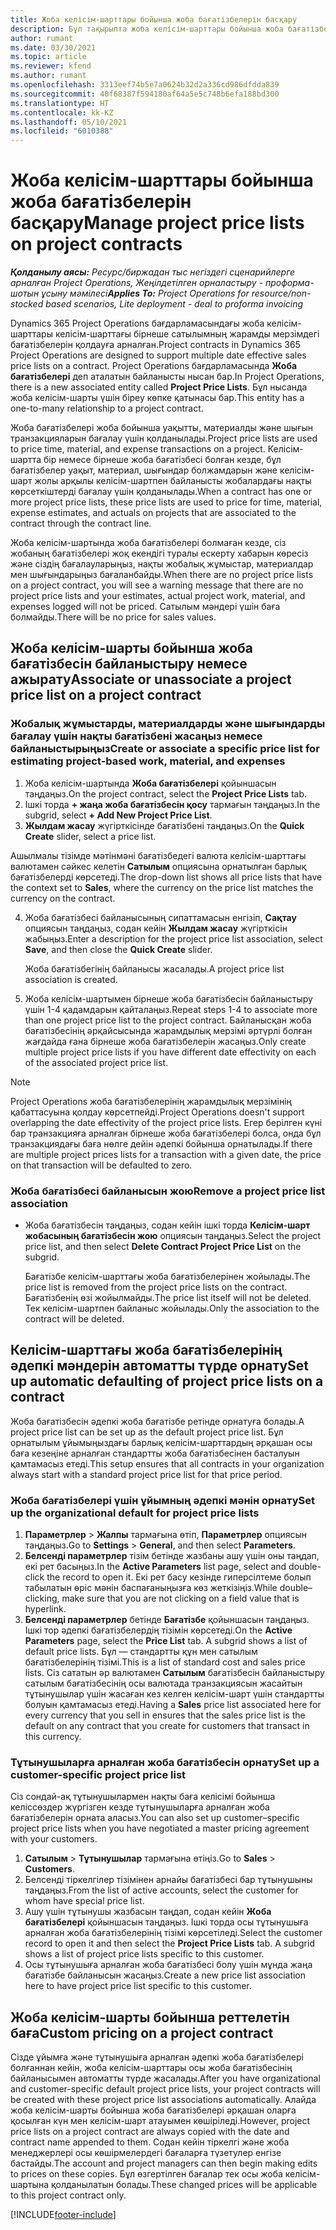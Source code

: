 ```yaml
---
title: Жоба келісім-шарттары бойынша жоба бағатізбелерін басқару
description: Бұл тақырыпта жоба келісім-шарттары бойынша жоба бағатізбелерін басқару туралы ақпарат берілген.
author: rumant
ms.date: 03/30/2021
ms.topic: article
ms.reviewer: kfend
ms.author: rumant
ms.openlocfilehash: 3313eef74b5e7a0624b32d2a336cd986dfdda839
ms.sourcegitcommit: 40f68387f594180af64a5e5c748b6efa188bd300
ms.translationtype: HT
ms.contentlocale: kk-KZ
ms.lasthandoff: 05/10/2021
ms.locfileid: "6010388"
---
```

# <a name="manage-project-price-lists-on-project-contracts"></a><span data-ttu-id="1ecb5-103">Жоба келісім-шарттары бойынша жоба бағатізбелерін басқару</span><span class="sxs-lookup"><span data-stu-id="1ecb5-103">Manage project price lists on project contracts</span></span>

<span data-ttu-id="1ecb5-104">_**Қолданылу аясы:** Ресурс/биржадан тыс негіздегі сценарийлерге арналған Project Operations, Жеңілдетілген орналастыру - проформа-шотын ұсыну мәмілесі_</span><span class="sxs-lookup"><span data-stu-id="1ecb5-104">_**Applies To:** Project Operations for resource/non-stocked based scenarios, Lite deployment - deal to proforma invoicing_</span></span>

<span data-ttu-id="1ecb5-105">Dynamics 365 Project Operations бағдарламасындағы жоба келісім-шарттары келісім-шарттағы бірнеше сатылымның жарамды мерзімдегі бағатізбелерін қолдауға арналған.</span><span class="sxs-lookup"><span data-stu-id="1ecb5-105">Project contracts in Dynamics 365 Project Operations are designed to support multiple date effective sales price lists on a contract.</span></span> <span data-ttu-id="1ecb5-106">Project Operations бағдарламасында **Жоба бағатізбелері** деп аталатын байланысты нысан бар.</span><span class="sxs-lookup"><span data-stu-id="1ecb5-106">In Project Operations, there is a new associated entity called **Project Price Lists**.</span></span> <span data-ttu-id="1ecb5-107">Бұл нысанда жоба келісім-шарты үшін біреу көпке қатынасы бар.</span><span class="sxs-lookup"><span data-stu-id="1ecb5-107">This entity has a one-to-many relationship to a project contract.</span></span>

<span data-ttu-id="1ecb5-108">Жоба бағатізбелері жоба бойынша уақытты, материалды және шығын транзакцияларын бағалау үшін қолданылады.</span><span class="sxs-lookup"><span data-stu-id="1ecb5-108">Project price lists are used to price time, material, and expense transactions on a project.</span></span> <span data-ttu-id="1ecb5-109">Келісім-шартта бір немесе бірнеше жоба бағатізбесі болған кезде, бұл бағатізбелер уақыт, материал, шығындар болжамдарын және келісім-шарт жолы арқылы келісім-шартпен байланысты жобалардағы нақты көрсеткіштерді бағалау үшін қолданылады.</span><span class="sxs-lookup"><span data-stu-id="1ecb5-109">When a contract has one or more project price lists, these price lists are used to price for time, material, expense estimates, and actuals on projects that are associated to the contract through the contract line.</span></span>

<span data-ttu-id="1ecb5-110">Жоба келісім-шартында жоба бағатізбелері болмаған кезде, сіз жобаның бағатізбелері жоқ екендігі туралы ескерту хабарын көресіз және сіздің бағалауларыңыз, нақты жобалық жұмыстар, материалдар мен шығындарыңыз бағаланбайды.</span><span class="sxs-lookup"><span data-stu-id="1ecb5-110">When there are no project price lists on a project contract, you will see a warning message that there are no project price lists and your estimates, actual project work, material, and expenses logged will not be priced.</span></span> <span data-ttu-id="1ecb5-111">Сатылым мәндері үшін баға болмайды.</span><span class="sxs-lookup"><span data-stu-id="1ecb5-111">There will be no price for sales values.</span></span>

## <a name="associate-or-unassociate-a-project-price-list-on-a-project-contract"></a><span data-ttu-id="1ecb5-112">Жоба келісім-шарты бойынша жоба бағатізбесін байланыстыру немесе ажырату</span><span class="sxs-lookup"><span data-stu-id="1ecb5-112">Associate or unassociate a project price list on a project contract</span></span>

### <a name="create-or-associate-a-specific-price-list-for-estimating-project-based-work-material-and-expenses"></a><span data-ttu-id="1ecb5-113">Жобалық жұмыстарды, материалдарды және шығындарды бағалау үшін нақты бағатізбені жасаңыз немесе байланыстырыңыз</span><span class="sxs-lookup"><span data-stu-id="1ecb5-113">Create or associate a specific price list for estimating project-based work, material, and expenses</span></span>

1. <span data-ttu-id="1ecb5-114">Жоба келісім-шартында **Жоба бағатізбелері** қойыншасын таңдаңыз.</span><span class="sxs-lookup"><span data-stu-id="1ecb5-114">On the project contract, select the **Project Price Lists** tab.</span></span>
2. <span data-ttu-id="1ecb5-115">Ішкі торда **+ жаңа жоба бағатізбесін қосу** тармағын таңдаңыз.</span><span class="sxs-lookup"><span data-stu-id="1ecb5-115">In the subgrid, select **+ Add New Project Price List**.</span></span>
3. <span data-ttu-id="1ecb5-116">**Жылдам жасау** жүгірткісінде бағатізбені таңдаңыз.</span><span class="sxs-lookup"><span data-stu-id="1ecb5-116">On the **Quick Create** slider, select a price list.</span></span> 

  <span data-ttu-id="1ecb5-117">Ашылмалы тізімде мәтінмәні бағатізбедегі валюта келісім-шарттағы валютамен сәйкес келетін **Сатылым** опциясына орнатылған барлық бағатізбелерді көрсетеді.</span><span class="sxs-lookup"><span data-stu-id="1ecb5-117">The drop-down list shows all price lists that have the context set to **Sales**, where the currency on the price list matches the currency on the contract.</span></span>
  
4. <span data-ttu-id="1ecb5-118">Жоба бағатізбесі байланысының сипаттамасын енгізіп, **Сақтау** опциясын таңдаңыз, содан кейін **Жылдам жасау** жүгірткісін жабыңыз.</span><span class="sxs-lookup"><span data-stu-id="1ecb5-118">Enter a description for the project price list association, select **Save**, and then close the **Quick Create** slider.</span></span>

   <span data-ttu-id="1ecb5-119">Жоба бағатізбегінің байланысы жасалады.</span><span class="sxs-lookup"><span data-stu-id="1ecb5-119">A project price list association is created.</span></span>
   
5. <span data-ttu-id="1ecb5-120">Жоба келісім-шартымен бірнеше жоба бағатізбесін байланыстыру үшін 1-4 қадамдарын қайталаңыз.</span><span class="sxs-lookup"><span data-stu-id="1ecb5-120">Repeat steps 1-4 to associate more than one project price list to the project contract.</span></span> <span data-ttu-id="1ecb5-121">Байланысқан жоба бағатізбесінің әрқайсысында жарамдылық мерзімі әртүрлі болған жағдайда ғана бірнеше жоба бағатізбелерін жасаңыз.</span><span class="sxs-lookup"><span data-stu-id="1ecb5-121">Only create multiple project price lists if you have different date effectivity on each of the associated project price list.</span></span>

> [!NOTE]
> <span data-ttu-id="1ecb5-122">Project Operations жоба бағатізбелерінің жарамдылық мерзімінің қабаттасуына қолдау көрсетпейді.</span><span class="sxs-lookup"><span data-stu-id="1ecb5-122">Project Operations doesn't support overlapping the date effectivity of the project price lists.</span></span> <span data-ttu-id="1ecb5-123">Егер берілген күні бар транзакцияға арналған бірнеше жоба бағатізбелері болса, онда бұл транзакциядағы баға нөлге дейін әдепкі бойынша орнатылады.</span><span class="sxs-lookup"><span data-stu-id="1ecb5-123">If there are multiple project prices lists for a transaction with a given date, the price on that transaction will be defaulted to zero.</span></span>

### <a name="remove-a-project-price-list-association"></a><span data-ttu-id="1ecb5-124">Жоба бағатізбесі байланысын жою</span><span class="sxs-lookup"><span data-stu-id="1ecb5-124">Remove a project price list association</span></span>

- <span data-ttu-id="1ecb5-125">Жоба бағатізбесін таңдаңыз, содан кейін ішкі торда **Келісім-шарт жобасының бағатізбесін жою** опциясын таңдаңыз.</span><span class="sxs-lookup"><span data-stu-id="1ecb5-125">Select the project price list, and then select **Delete Contract Project Price List** on the subgrid.</span></span> 

  <span data-ttu-id="1ecb5-126">Бағатізбе келісім-шарттағы жоба бағатізбелерінен жойылады.</span><span class="sxs-lookup"><span data-stu-id="1ecb5-126">The price list is removed from the project price lists on the contract.</span></span> <span data-ttu-id="1ecb5-127">Бағатізбенің өзі жойылмайды.</span><span class="sxs-lookup"><span data-stu-id="1ecb5-127">The price list itself will not be deleted.</span></span> <span data-ttu-id="1ecb5-128">Тек келісім-шартпен байланыс жойылады.</span><span class="sxs-lookup"><span data-stu-id="1ecb5-128">Only the association to the contract will be deleted.</span></span>

## <a name="set-up-automatic-defaulting-of-project-price-lists-on-a-contract"></a><span data-ttu-id="1ecb5-129">Келісім-шарттағы жоба бағатізбелерінің әдепкі мәндерін автоматты түрде орнату</span><span class="sxs-lookup"><span data-stu-id="1ecb5-129">Set up automatic defaulting of project price lists on a contract</span></span>

<span data-ttu-id="1ecb5-130">Жоба бағатізбесін әдепкі жоба бағатізбе ретінде орнатуға болады.</span><span class="sxs-lookup"><span data-stu-id="1ecb5-130">A project price list can be set up as the default project price list.</span></span> <span data-ttu-id="1ecb5-131">Бұл орнатылым ұйымыңыздағы барлық келісім-шарттардың әрқашан осы баға кезеңіне арналған стандартты жоба бағатізбесінен басталуын қамтамасыз етеді.</span><span class="sxs-lookup"><span data-stu-id="1ecb5-131">This setup ensures that all contracts in your organization always start with a standard project price list for that price period.</span></span>

### <a name="set-up-the-organizational-default-for-project-price-lists"></a><span data-ttu-id="1ecb5-132">Жоба бағатізбелері үшін ұйымның әдепкі мәнін орнату</span><span class="sxs-lookup"><span data-stu-id="1ecb5-132">Set up the organizational default for project price lists</span></span>

1. <span data-ttu-id="1ecb5-133">**Параметрлер** > **Жалпы** тармағына өтіп, **Параметрлер** опциясын таңдаңыз.</span><span class="sxs-lookup"><span data-stu-id="1ecb5-133">Go to **Settings** > **General**, and then select **Parameters**.</span></span>
2. <span data-ttu-id="1ecb5-134">**Белсенді параметрлер** тізім бетінде жазбаны ашу үшін оны таңдап, екі рет басыңыз.</span><span class="sxs-lookup"><span data-stu-id="1ecb5-134">In the **Active Parameters** list page, select and double-click the record to open it.</span></span> <span data-ttu-id="1ecb5-135">Екі рет басу кезінде гиперсілтеме болып табылатын өріс мәнін баспағаныңызға көз жеткізіңіз.</span><span class="sxs-lookup"><span data-stu-id="1ecb5-135">While double–clicking, make sure that you are not clicking on a field value that is hyperlink.</span></span> 
3. <span data-ttu-id="1ecb5-136">**Белсенді параметрлер** бетінде **Бағатізбе** қойыншасын таңдаңыз. Ішкі тор әдепкі бағатізбелердің тізімін көрсетеді.</span><span class="sxs-lookup"><span data-stu-id="1ecb5-136">On the **Active Parameters** page, select the **Price List** tab. A subgrid shows a list of default price lists.</span></span> <span data-ttu-id="1ecb5-137">Бұл — стандартты құн мен сатылым бағатізбелерінің тізімі.</span><span class="sxs-lookup"><span data-stu-id="1ecb5-137">This is a list of standard cost and sales price lists.</span></span> <span data-ttu-id="1ecb5-138">Сіз сататын әр валютамен **Сатылым** бағатізбесін байланыстыру сатылым бағатізбесінің осы валютада транзакциясын жасайтын тұтынушылар үшін жасаған кез келген келісім-шарт үшін стандартты болуын қамтамасыз етеді.</span><span class="sxs-lookup"><span data-stu-id="1ecb5-138">Having a **Sales** price list associated here for every currency that you sell in ensures that the sales price list is the default on any contract that you create for customers that transact in this currency.</span></span>

### <a name="set-up-a-customer-specific-project-price-list"></a><span data-ttu-id="1ecb5-139">Тұтынушыларға арналған жоба бағатізбесін орнату</span><span class="sxs-lookup"><span data-stu-id="1ecb5-139">Set up a customer-specific project price list</span></span>

<span data-ttu-id="1ecb5-140">Сіз сондай-ақ тұтынушылармен нақты баға келісімі бойынша келіссөздер жүргізген кезде тұтынушыларға арналған жоба бағатізбелерін орната аласыз.</span><span class="sxs-lookup"><span data-stu-id="1ecb5-140">You can also set up customer–specific project price lists when you have negotiated a master pricing agreement with your customers.</span></span>

1. <span data-ttu-id="1ecb5-141">**Сатылым** > **Тұтынушылар** тармағына өтіңіз.</span><span class="sxs-lookup"><span data-stu-id="1ecb5-141">Go to **Sales** > **Customers**.</span></span>
2. <span data-ttu-id="1ecb5-142">Белсенді тіркелгілер тізімінен арнайы бағатізбесі бар тұтынушыны таңдаңыз.</span><span class="sxs-lookup"><span data-stu-id="1ecb5-142">From the list of active accounts, select the customer for whom have special price list.</span></span>
3. <span data-ttu-id="1ecb5-143">Ашу үшін тұтынушы жазбасын таңдап, содан кейін **Жоба бағатізбелері** қойыншасын таңдаңыз. Ішкі торда осы тұтынушыға арналған жоба бағатізбелерінің тізімі көрсетіледі.</span><span class="sxs-lookup"><span data-stu-id="1ecb5-143">Select the customer record to open it and then select the **Project Price Lists** tab. A subgrid shows a list of project price lists specific to this customer.</span></span> 
4. <span data-ttu-id="1ecb5-144">Осы тұтынушыға арналған жоба бағатізбесі болу үшін мұнда жаңа бағатізбе байланысын жасаңыз.</span><span class="sxs-lookup"><span data-stu-id="1ecb5-144">Create a new price list association here to have project price list specific to this customer.</span></span>

## <a name="custom-pricing-on-a-project-contract"></a><span data-ttu-id="1ecb5-145">Жоба келісім-шарты бойынша реттелетін баға</span><span class="sxs-lookup"><span data-stu-id="1ecb5-145">Custom pricing on a project contract</span></span>

<span data-ttu-id="1ecb5-146">Сізде ұйымға және тұтынушыға арналған әдепкі жоба бағатізбелері болғаннан кейін, жоба келісім-шарттары осы жоба бағатізбесінің байланысымен автоматты түрде жасалады.</span><span class="sxs-lookup"><span data-stu-id="1ecb5-146">After you have organizational and customer-specific default project price lists, your project contracts will be created with these project price list associations automatically.</span></span> <span data-ttu-id="1ecb5-147">Алайда жоба келісім-шарты бойынша жоба бағатізбелері әрқашан оларға қосылған күн мен келісім-шарт атауымен көшіріледі.</span><span class="sxs-lookup"><span data-stu-id="1ecb5-147">However, project price lists on a project contract are always copied with the date and contract name appended to them.</span></span> <span data-ttu-id="1ecb5-148">Содан кейін тіркелгі және жоба менеджерлері осы көшірмелердегі бағаларға түзетулер енгізе бастайды.</span><span class="sxs-lookup"><span data-stu-id="1ecb5-148">The account and project managers can then begin making edits to prices on these copies.</span></span> <span data-ttu-id="1ecb5-149">Бұл өзгертілген бағалар тек осы жоба келісім-шартына қолданылатын болады.</span><span class="sxs-lookup"><span data-stu-id="1ecb5-149">These changed prices will be applicable to this project contract only.</span></span>


[!INCLUDE[footer-include](../includes/footer-banner.md)]
